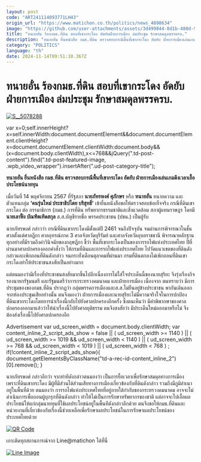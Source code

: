 ```yaml
---
layout: post
code: "ART241114093771LH43"
origin_url: "https://www.matichon.co.th/politics/news_4898634"
image: "https://github.com/user-attachments/assets/3d499844-8d1b-480d-9b78-8f90ecaa838e"
title: "ทนายอั๋น ร้องกมธ.ที่ดิน สอบที่เขากระโดง อัดยับฝ่ายการเมือง ล่มประชุม รักษาสมดุลพรรครบ."
description: "ทนายอั๋น ยื่นหนังสือ กมธ.ที่ดิน ตรวจสอบกรณีพื้นที่เขากระโดง อัดยับ ฝ่ายการเมืองเล่นเกมดึงเวลาเอื้อประโยชน์นายทุน"
category: "POLITICS"
language: "th"
date: 2024-11-14T09:51:10.367Z
---
```


# ทนายอั๋น ร้องกมธ.ที่ดิน สอบที่เขากระโดง อัดยับฝ่ายการเมือง ล่มประชุม รักษาสมดุลพรรครบ.

[![](https://www.matichon.co.th/wp-content/uploads/2024/11/S__5078288.jpg "S__5078288")](https://www.matichon.co.th/wp-content/uploads/2024/11/S__5078288.jpg)

var x=0;self.innerHeight?x=self.innerWidth:document.documentElement&&document.documentElement.clientHeight?x=document.documentElement.clientWidth:document.body&&(x=document.body.clientWidth),x<=768&&jQuery(".td-post-content").find(".td-post-featured-image, .wpb\_video\_wrapper").insertAfter(".ud-post-category-title");

**ทนายอั๋น ยื่นหนังสือ กมธ.ที่ดิน ตรวจสอบกรณีพื้นที่เขากระโดง อัดยับ ฝ่ายการเมืองเล่นเกมดึงเวลาเอื้อประโยชน์นายทุน**

เมื่อวันที่ 14 พฤศจิกายน 2567 ที่รัฐสภา **นายภัทรพงศ์ ศุภักษร** หรือ **ทนายอั๋น** ทนายความ และตัวแทนกลุ่ม **‘คนรุ่นใหม่ ประชาธิปไตย บริสุทธิ์’** เข้ายื่นหนังสือขอให้ตรวจสอบข้อเท็จจริง กรณีที่ดินเขากระโดง ต่อ กรรมาธิการ (กมธ.) การที่ดิน ทรัพยากรธรรมชาติและสิ่งแวดล้อม สภาผู้แทนราษฎร โดยมี **นายเลาฟั้ง บัณฑิตเทิดสกุล** ส.ส.บัญชีรายชื่อ พรรคประชาชน (ปชน.) เป็นผู้รับ

นายภัทรพงศ์ กล่าวว่า กรณีที่ดินเขากระโดงมีตั้งแต่ปี 2461 จนถึงปัจจุบัน จนผ่านการพิจารณาในชั้นศาลตั้งแต่ศาลฏีกา ศาลอุทรณ์ภาค 3 ศาลจังหวัดบุรีรัมย์ และศาลจังหวัดอุบลราชธานี พิจารณาหลักฐานทุกอย่างที่มีรวมถึงคำวินิจฉัยของกฤษฎีกา ชี้ว่า พื้นที่เขากระโดงเป็นของการรถไฟแห่งประเทศไทย ปีที่ผ่านมาศาลปกครองออกคำสั่งว่า ให้กรมที่ดินและการรถไฟแห่งประเทศไทย ไปวัดแนวเขตของที่ดินดังกล่าวและเพิกถอนที่ดินดังกล่าว จนกระทั่งเดือนตุลาคมที่ผ่านมา กรมที่ดินตกลงไม่เพิกถอนที่ดินเขากระโดงทำให้ประชาชนสงสัยเป็นอย่างมาก

แต่ตนมองว่ามีเรื่องที่ประชาชนสงสัยมากขึ้นไปอีกเนื่องการไม่ใส่ใจประเด็นนี้ของนายสุริยะ จึงรุ่งเรืองกิจ รองนายกรัฐมนตรี และรัฐมนตรีว่าการกระทรวงคมนาคม และฝ่ายการเมือง เนื่องจาก ตนทราบว่า มีการประชุมของของกมธ.ที่ดิน ปรากฏว่า กลุ่มพรรคการเมืองและส.ส.ไม่ยืนอยู่ข้างประชาชน พากันเดินออกจากห้องประชุมเสียอย่างนั้น ตนจึงมองว่า ฝ่ายการเมืองและนายสุริยะไม่มีความจริงใจในการปกป้องที่ดินเขากระโดงโดยการนำเรื่องนี้กลับไปยังศาลปกครองอีกครั้ง ซึ่งตนเห็นว่า มีคำพิพากษาของศาลปกครองออกมาแล้วว่าให้นำเรื่องนี้ไปยังศาลยุติธรรม ตนจึงสงสัยว่า มีประเด็นใหม่ออกมาหรือไม่ จึงต้องส่งเรื่องนี้ไปยังศาลปกครองอีก

Advertisement var ud\_screen\_width = document.body.clientWidth; var content\_inline\_2\_script\_ads\_show = false || ( ud\_screen\_width >= 1140 ) || ( ud\_screen\_width >= 1019 && ud\_screen\_width < 1140 ) || ( ud\_screen\_width >= 768 && ud\_screen\_width < 1019 ) || ( ud\_screen\_width < 768 ) ; if(!content\_inline\_2\_script\_ads\_show){ document.getElementsByClassName("td-a-rec-id-content\_inline\_2")\[0\].remove(); }

นายภัทรพงศ์ กล่าวอีกว่า จากท่าทีดังกล่าวตนมองว่า เป็นการยื้อเวลาเพื่อรักษาสมดุลทางการเมือง เพราะที่ดินเขากระโดง มีผู้ที่มีส่วนได้ส่วนเสียทางการเมืองเกี่ยวข้องกับที่ดินดังกล่าว รวมถึงมีภูมิลำเนาอยู่ในพื้นที่ด้วย ตนมองว่า การรถไฟแห่งประเทศไทยที่อยู่ภายใต้กำกับของกระทรวงคมนาคม อาจจะไม่ดำเนินการเพื่อถอนผู้บุกรุกที่ดินดังกล่าว ทำให้ไม่เป็นการรักษาทรัพยากรของชาติ แต่อาจจะไปเอื้อผลประโยชน์ให้แก่กลุ่มนายทุนที่ใช้ผลประโยชน์อยู่ในพื้นทีดังกล่าวอีกด้วย ตนจึงขอให้กมธ.ที่ดินและหน่วยงานที่เกี่ยวข้องกับเรื่องนี้ช่วยเหลือเพื่อรักษาผลประโยชน์ในการรักษาผลประโยชน์ของประเทศไทยด้วย

[![QR Code](https://www.matichon.co.th/wp-content/uploads/2023/07/wob1371z.jpg)](https://lin.ee/ht0nDxX)

เกาะติดทุกสถานการณ์จาก Line@matichon ได้ที่นี่

[![Line Image](https://www.matichon.co.th/wp-content/uploads/2023/07/th.png)](https://lin.ee/ht0nDxX)
